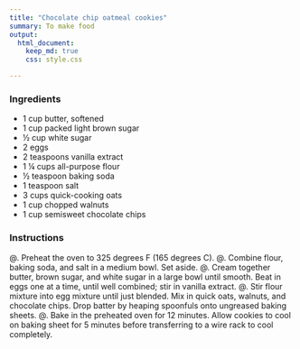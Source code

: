 ```yaml
---
title: "Chocolate chip oatmeal cookies"
summary: To make food
output:
  html_document:
    keep_md: true
    css: style.css

---
```



### Ingredients

- 1 cup butter, softened
- 1 cup packed light brown sugar
- ½ cup white sugar
- 2 eggs
- 2 teaspoons vanilla extract
- 1 ¼ cups all-purpose flour
- ½ teaspoon baking soda
- 1 teaspoon salt
- 3 cups quick-cooking oats
- 1 cup chopped walnuts
- 1 cup semisweet chocolate chips




### Instructions
 
@. Preheat the oven to 325 degrees F (165 degrees C).
@. Combine flour, baking soda, and salt in a medium bowl. Set aside.
@. Cream together butter, brown sugar, and white sugar in a large bowl until smooth. Beat in eggs one at a time, until well combined; stir in vanilla extract.
@. Stir flour mixture into egg mixture until just blended. Mix in quick oats, walnuts, and chocolate chips. Drop batter by heaping spoonfuls onto ungreased baking sheets.
@. Bake in the preheated oven for 12 minutes. Allow cookies to cool on baking sheet for 5 minutes before transferring to a wire rack to cool completely.
